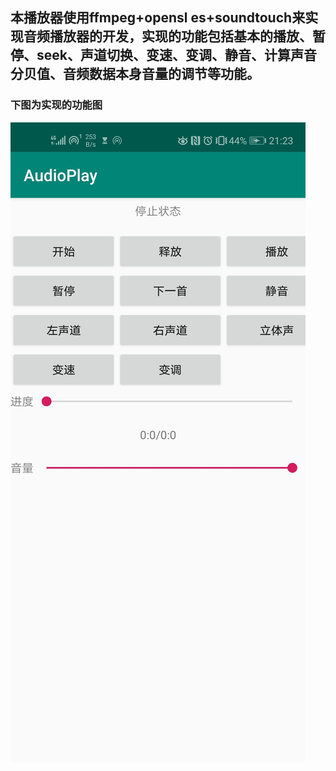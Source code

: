 ## 本播放器使用ffmpeg+opensl es+soundtouch来实现音频播放器的开发，实现的功能包括基本的播放、暂停、seek、声道切换、变速、变调、静音、计算声音分贝值、音频数据本身音量的调节等功能。
### 下图为实现的功能图
![image](https://github.com/linux-liu/AudioPlay/blob/master/122.jpg)
